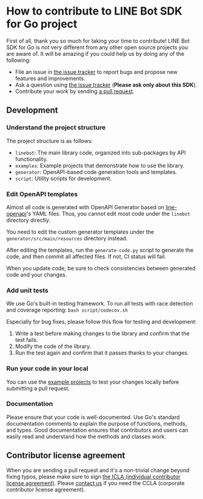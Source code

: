# How to contribute to LINE Bot SDK for Go project

First of all, thank you so much for taking your time to contribute! LINE Bot SDK for Go is not very different from any other open
source projects you are aware of. It will be amazing if you could help us by doing any of the following:

- File an issue in [the issue tracker](https://github.com/line/line-bot-sdk-go/issues) to report bugs and propose new features and
  improvements.
- Ask a question using [the issue tracker](https://github.com/line/line-bot-sdk-go/issues) (__Please ask only about this SDK__).
- Contribute your work by sending [a pull request](https://github.com/line/line-bot-sdk-go/pulls).

## Development

### Understand the project structure

The project structure is as follows:

- `linebot`: The main library code, organized into sub-packages by API functionality.
- `examples`: Example projects that demonstrate how to use the library.
- `generator`: OpenAPI-based code generation tools and templates.
- `script`: Utility scripts for development.

### Edit OpenAPI templates

Almost all code is generated with OpenAPI Generator based on [line-openapi](https://github.com/line/line-openapi)'s YAML files.
Thus, you cannot edit most code under the `linebot` directory directly.

You need to edit the custom generator templates under the `generator/src/main/resources` directory instead.

After editing the templates, run the `generate-code.py` script to generate the code, and then commit all affected files.
If not, CI status will fail.

When you update code, be sure to check consistencies between generated code and your changes.

### Add unit tests

We use Go's built-in testing framework. To run all tests with race detection and coverage reporting: `bash script/codecov.sh`

Especially for bug fixes, please follow this flow for testing and development:
1. Write a test before making changes to the library and confirm that the test fails.
2. Modify the code of the library.
3. Run the test again and confirm that it passes thanks to your changes.

### Run your code in your local

You can use the [example projects](examples) to test your changes locally before submitting a pull request.

### Documentation

Please ensure that your code is well-documented. 
Use Go's standard documentation comments to explain the purpose of functions, methods, and types.
Good documentation ensures that contributors and users can easily read and understand how the methods and classes work.

## Contributor license agreement

When you are sending a pull request and it's a non-trivial change beyond fixing typos, please make sure to sign
[the ICLA (individual contributor license agreement)](https://cla-assistant.io/line/line-bot-sdk-go). Please
[contact us](mailto:dl_oss_dev@linecorp.com) if you need the CCLA (corporate contributor license agreement).